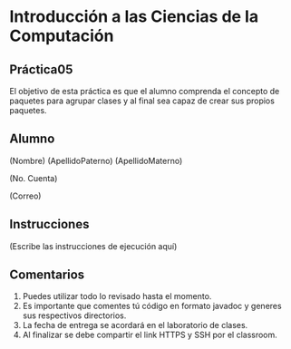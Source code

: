 # Introducción a las Ciencias de la Computación
## Práctica05
El objetivo de esta práctica es que el alumno comprenda el concepto de paquetes para agrupar clases y al final sea capaz de crear sus propios paquetes.
## Alumno
(Nombre) (ApellidoPaterno) (ApellidoMaterno)

(No. Cuenta)

(Correo)

## Instrucciones
(Escribe las instrucciones de ejecución aquí)

## Comentarios
1. Puedes utilizar todo lo revisado hasta el momento.
2. Es importante que comentes tú código en formato javadoc y generes sus respectivos directorios.
3. La fecha de entrega se acordará en el laboratorio de clases.
4. Al finalizar se debe compartir el link HTTPS y SSH por el classroom.